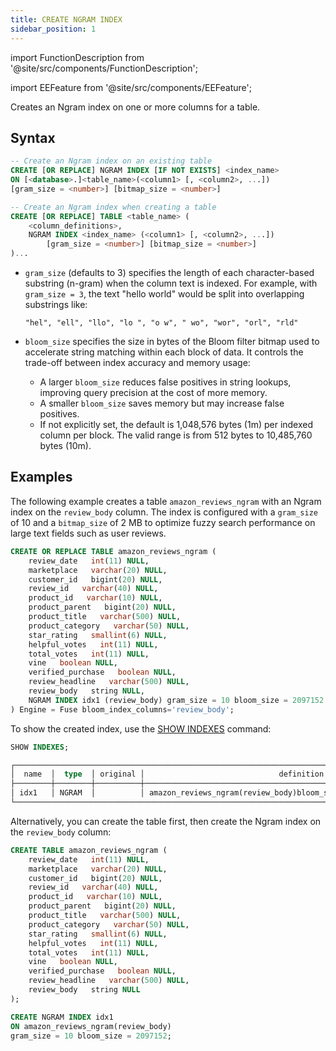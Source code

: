 ```yaml
---
title: CREATE NGRAM INDEX
sidebar_position: 1
---
```


import FunctionDescription from '@site/src/components/FunctionDescription';

<FunctionDescription description="Introduced or updated: v1.2.726"/>

import EEFeature from '@site/src/components/EEFeature';

<EEFeature featureName='NGRAM INDEX'/>

Creates an Ngram index on one or more columns for a table.

## Syntax

```sql
-- Create an Ngram index on an existing table
CREATE [OR REPLACE] NGRAM INDEX [IF NOT EXISTS] <index_name>
ON [<database>.]<table_name>(<column1> [, <column2>, ...])
[gram_size = <number>] [bitmap_size = <number>]

-- Create an Ngram index when creating a table
CREATE [OR REPLACE] TABLE <table_name> (
    <column_definitions>,
    NGRAM INDEX <index_name> (<column1> [, <column2>, ...])
        [gram_size = <number>] [bitmap_size = <number>]
)...
```

- `gram_size` (defaults to 3) specifies the length of each character-based substring (n-gram) when the column text is indexed. For example, with `gram_size = 3`, the text "hello world" would be split into overlapping substrings like:

  ```text
  "hel", "ell", "llo", "lo ", "o w", " wo", "wor", "orl", "rld"
  ```

- `bloom_size` specifies the size in bytes of the Bloom filter bitmap used to accelerate string matching within each block of data. It controls the trade-off between index accuracy and memory usage:

  - A larger `bloom_size` reduces false positives in string lookups, improving query precision at the cost of more memory.
  - A smaller `bloom_size` saves memory but may increase false positives.
  - If not explicitly set, the default is 1,048,576 bytes (1m) per indexed column per block. The valid range is from 512 bytes to 10,485,760 bytes (10m).

## Examples

The following example creates a table `amazon_reviews_ngram` with an Ngram index on the `review_body` column. The index is configured with a `gram_size` of 10 and a `bitmap_size` of 2 MB to optimize fuzzy search performance on large text fields such as user reviews.

```sql
CREATE OR REPLACE TABLE amazon_reviews_ngram (
    review_date   int(11) NULL,
    marketplace   varchar(20) NULL,
    customer_id   bigint(20) NULL,
    review_id   varchar(40) NULL,
    product_id   varchar(10) NULL,
    product_parent   bigint(20) NULL,
    product_title   varchar(500) NULL,
    product_category   varchar(50) NULL,
    star_rating   smallint(6) NULL,
    helpful_votes   int(11) NULL,
    total_votes   int(11) NULL,
    vine   boolean NULL,
    verified_purchase   boolean NULL,
    review_headline   varchar(500) NULL,
    review_body   string NULL,
    NGRAM INDEX idx1 (review_body) gram_size = 10 bloom_size = 2097152
) Engine = Fuse bloom_index_columns='review_body';
```

To show the created index, use the [SHOW INDEXES](../../50-administration-cmds/show-indexes.md) command:

```sql
SHOW INDEXES;
```

```sql
┌──────────────────────────────────────────────────────────────────────────────────────────────────────────────────────────────────────────────────────┐
│  name  │  type  │ original │                              definition                              │         created_on         │      updated_on     │
├────────┼────────┼──────────┼──────────────────────────────────────────────────────────────────────┼────────────────────────────┼─────────────────────┤
│ idx1   │ NGRAM  │          │ amazon_reviews_ngram(review_body)bloom_size='2097152' gram_size='10' │ 2025-05-13 01:22:34.123927 │ NULL                │
└──────────────────────────────────────────────────────────────────────────────────────────────────────────────────────────────────────────────────────┘
```

Alternatively, you can create the table first, then create the Ngram index on the `review_body` column:

```sql
CREATE TABLE amazon_reviews_ngram (
    review_date   int(11) NULL,
    marketplace   varchar(20) NULL,
    customer_id   bigint(20) NULL,
    review_id   varchar(40) NULL,
    product_id   varchar(10) NULL,
    product_parent   bigint(20) NULL,
    product_title   varchar(500) NULL,
    product_category   varchar(50) NULL,
    star_rating   smallint(6) NULL,
    helpful_votes   int(11) NULL,
    total_votes   int(11) NULL,
    vine   boolean NULL,
    verified_purchase   boolean NULL,
    review_headline   varchar(500) NULL,
    review_body   string NULL
);
```

```sql
CREATE NGRAM INDEX idx1
ON amazon_reviews_ngram(review_body)
gram_size = 10 bloom_size = 2097152;
```